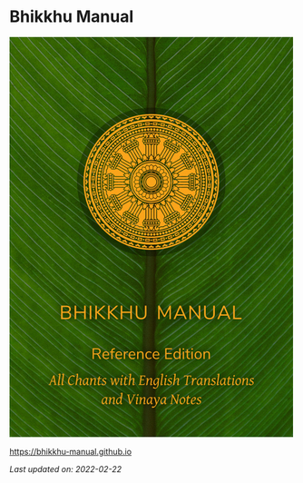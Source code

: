 # Bhikkhu Manual

<div class="titlepage-cover">

![Bhikkhu Manual](./includes/images/reference-desktop-cover.jpg)

</div>

<https://bhikkhu-manual.github.io>

<div>
<p><em>Last updated on: 2022-02-22</em></p>
</div>

